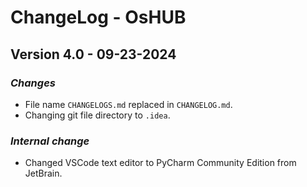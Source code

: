# **ChangeLog - OsHUB**
## **Version 4.0 - 09-23-2024**
### *Changes*
- File name `CHANGELOGS.md` replaced in `CHANGELOG.md`.
- Changing git file directory to `.idea`.

### *Internal change*
- Changed VSCode text editor to PyCharm Community Edition from JetBrain.